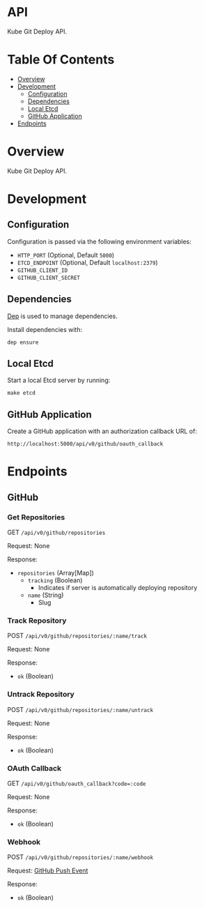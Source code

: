 # API
Kube Git Deploy API.

# Table Of Contents
- [Overview](#overview)
- [Development](#development)
	- [Configuration](#configuration)
	- [Dependencies](#dependencies)
	- [Local Etcd](#local-etcd)
	- [GitHub Application](#github-application)
- [Endpoints](#endpoints)

# Overview
Kube Git Deploy API.  

# Development
## Configuration
Configuration is passed via the following environment variables:  

- `HTTP_PORT` (Optional, Default `5000`)
- `ETCD_ENDPOINT` (Optional, Default `localhost:2379`)
- `GITHUB_CLIENT_ID`
- `GITHUB_CLIENT_SECRET`

## Dependencies
[Dep](https://github.com/golang/dep) is used to manage dependencies.

Install dependencies with:

```
dep ensure
```

## Local Etcd
Start a local Etcd server by running:

```
make etcd
```

## GitHub Application
Create a GitHub application with an authorization callback URL of: 

```
http://localhost:5000/api/v0/github/oauth_callback
```

# Endpoints
## GitHub
### Get Repositories
GET `/api/v0/github/repositories`  

Request: None

Response:

- `repositories` (Array[Map])
	- `tracking` (Boolean)
		- Indicates if server is automatically deploying repository
	- `name` (String)
		- Slug

### Track Repository
POST `/api/v0/github/repositories/:name/track`  

Request: None

Response:

- `ok` (Boolean)

### Untrack Repository
POST `/api/v0/github/repositories/:name/untrack`  

Request: None

Response:

- `ok` (Boolean)

### OAuth Callback
GET `/api/v0/github/oauth_callback?code=:code`  

Request: None

Response: 

- `ok` (Boolean)

### Webhook
POST `/api/v0/github/repositories/:name/webhook`  

Request: [GitHub Push Event](https://developer.github.com/v3/activity/events/types/#pushevent)

Response: 

- `ok` (Boolean)
